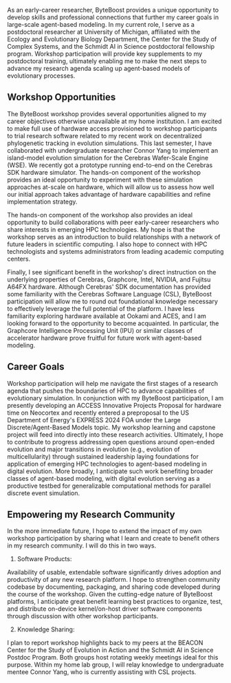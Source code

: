 As an early-career researcher, ByteBoost provides a unique opportunity to develop skills and professional connections that further my career goals in large-scale agent-based modeling.
In my current role, I serve as a postdoctoral researcher at University of Michigan, affiliated with the Ecology and Evolutionary Biology Department, the Center for the Study of Complex Systems, and the Schmidt AI in Science postdoctoral fellowship program.
Workshop participation will provide key supplements to my postdoctoral training, ultimately enabling me to make the next steps to advance my research agenda scaling up agent-based models of evolutionary processes.

## Workshop Opportunities

The ByteBoost workshop provides several opportunities aligned to my career objectives otherwise unavailable at my home institution.
I am excited to make full use of hardware access provisioned to workshop participants to trial research software related to my recent work on decentralized phylogenetic tracking in evolution simulations.
This last semester, I have collaborated with undergraduate researcher Connor Yang to implement an island-model evolution simulation for the Cerebras Wafer-Scale Engine (WSE).
We recently got a prototype running end-to-end on the Cerebras SDK hardware simulator.
The hands-on component of the workshop provides an ideal opportunity to experiment with these simulation approaches at-scale on hardware, which will allow us to assess how well our initial approach takes advantage of hardware capabilities and refine implementation strategy.

The hands-on component of the workshop also provides an ideal opportunity to build collaborations with peer early-career researchers who share interests in emerging HPC technologies.
My hope is that the workshop serves as an introduction to build relationships with a network of future leaders in scientific computing.
I also hope to connect with HPC technologists and systems administrators from leading academic computing centers.

Finally, I see significant benefit in the workshop's direct instruction on the underlying properties of Cerebras, Graphcore, Intel, NVIDIA, and Fujitsu A64FX hardware.
Although Cerebras' SDK documentation has provided some familiarity with the Cerebras Software Language (CSL), ByteBoost participation will allow me to round out foundational knowledge necessary to effectively leverage the full potential of the platform.
I have less familiarity exploring hardware available at Ookami and ACES, and I am looking forward to the opportunity to become acquainted.
In particular, the Graphcore Intelligence Processing Unit (IPU) or similar classes of accelerator hardware prove fruitful for future work with agent-based modeling.

## Career Goals

Workshop participation will help me navigate the first stages of a research agenda that pushes the boundaries of HPC to advance capabilities of evolutionary simulation.
In conjunction with my ByteBoost participation, I am presently developing an ACCESS Innovative Projects Proposal for hardware time on Neocortex and recently entered a preproposal to the US Department of Energy's EXPRESS 2024 FOA under the Large Discrete/Agent-Based Models topic.
My workshop learning and capstone project will feed into directly into these research activities.
Ultimately, I hope to contribute to progress addressing open questions around open-ended evolution and major transitions in evolution (e.g., evolution of multicellularity) through sustained leadership laying foundations for application of emerging HPC technologies to agent-based modeling in digital evolution.
More broadly, I anticipate such work benefiting broader classes of agent-based modeling, with digital evolution serving as a productive testbed for generalizable computational methods for parallel discrete event simulation.

## Empowering my Research Community

In the more immediate future, I hope to extend the impact of my own workshop participation by sharing what I learn and create to benefit others in my research community.
I will do this in two ways.

1. Software Products:

Availability of usable, extendable software significantly drives adoption and productivity of any new research platform.
I hope to strengthen community codebase by documenting, packaging, and sharing code developed during the course of the workshop.
Given the cutting-edge nature of ByteBoost platforms, I anticipate great benefit learning best practices to organize, test, and distribute on-device kernel/on-host driver software components through discussion with other workshop participants.

2. Knowledge Sharing:

I plan to report workshop highlights back to my peers at the BEACON Center for the Study of Evolution in Action and the Schmidt AI in Science Postdoc Program.
Both groups host rotating weekly meetings ideal for this purpose.
Within my home lab group, I will relay knowledge to undergraduate mentee Connor Yang, who is currently assisting with CSL projects.

